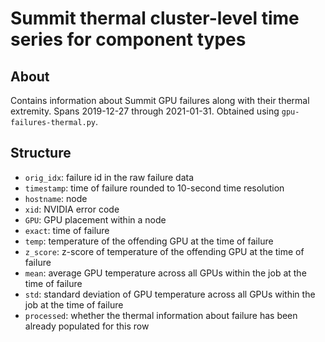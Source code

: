# Summit thermal cluster-level time series for component types

## About

Contains information about Summit GPU failures along with their thermal extremity. Spans 2019-12-27 through 2021-01-31. Obtained using `gpu-failures-thermal.py`.

## Structure

- `orig_idx`: failure id in the raw failure data
- `timestamp`: time of failure rounded to 10-second time resolution
- `hostname`: node
- `xid`: NVIDIA error code
- `GPU`: GPU placement within a node
- `exact`: time of failure
- `temp`: temperature of the offending GPU at the time of failure
- `z_score`: z-score of temperature of the offending GPU at the time of failure
- `mean`: average GPU temperature across all GPUs within the job at the time of failure
- `std`: standard deviation of GPU temperature across all GPUs within the job at the time of failure
- `processed`: whether the thermal information about failure has been already populated for this row